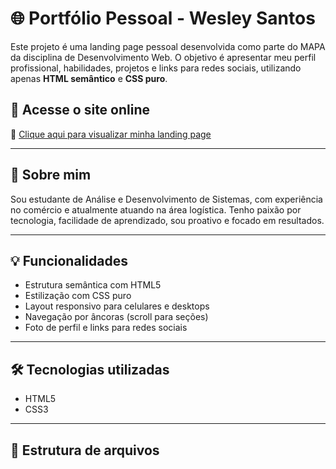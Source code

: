 # 🌐 Portfólio Pessoal - Wesley Santos

Este projeto é uma landing page pessoal desenvolvida como parte do MAPA da disciplina de Desenvolvimento Web. O objetivo é apresentar meu perfil profissional, habilidades, projetos e links para redes sociais, utilizando apenas **HTML semântico** e **CSS puro**.

## 🚀 Acesse o site online

🔗 [Clique aqui para visualizar minha landing page](https://wesleyspereira.github.io/Perfil-HTML/)

---

## 🧠 Sobre mim

Sou estudante de Análise e Desenvolvimento de Sistemas, com experiência no comércio e atualmente atuando na área logística. Tenho paixão por tecnologia, facilidade de aprendizado, sou proativo e focado em resultados.

---

## 💡 Funcionalidades

- Estrutura semântica com HTML5
- Estilização com CSS puro
- Layout responsivo para celulares e desktops
- Navegação por âncoras (scroll para seções)
- Foto de perfil e links para redes sociais

---

## 🛠️ Tecnologias utilizadas

- HTML5
- CSS3

---

## 📁 Estrutura de arquivos

